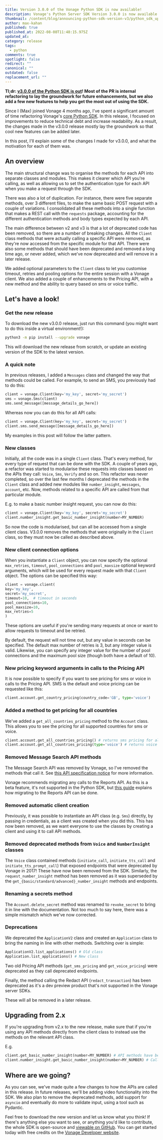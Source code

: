 ```yaml
---
title: Version 3.0.0 of the Vonage Python SDK is now available!
description: Vonage's Python Server SDK Version 3.0.0 is now available. Find out what's new!
thumbnail: /content/blog/announcing-python-sdk-version-v3/python_sdk_updates.png
author: max-kahan
published: true
published_at: 2022-08-08T11:48:15.975Z
updated_at:
category: release
tags:
  - python
comments: true
spotlight: false
redirect: ""
canonical: ""
outdated: false
replacement_url: ""
---
```


**Tl;dr: [v3.0.0 of the Python SDK is out](https://pypi.org/project/vonage/)! Most of the PR is internal refactoring to lay the groundwork for future enhancements, but we also add a few new features to help you get the most out of using the SDK.**

Since I (Max) joined Vonage 4 months ago, I've spent a significant amount of time refactoring Vonage's [core Python SDK](https://github.com/Vonage/vonage-python-sdk). In this release, I focused on improvements to reduce technical debt and increase readability. As a result, the changes made in the v3.0.0 release mostly lay the groundwork so that cool new features can be added later.

In this post, I'll explain some of the changes I made for v3.0.0, and what the motivation for each of them was.

## An overview

The main structural change was to organise the methods for each API into separate classes and modules. This makes it clearer which API you're calling, as well as allowing us to set the authentication type for each API when you make a request through the SDK.

There was also a lot of duplication. For instance, there were five separate methods, over 3 different files, to make the same basic POST request with a couple of variations. I consolidated all these methods into a single function that makes a REST call with the `requests` package, accounting for the different authentication methods and body types expected by each API.

The main difference between v2 and v3 is that a lot of deprecated code has been removed, so there are a number of breaking changes. All the `Client` class methods that were actually calling a specific API were removed, as they're now accessed from the specific module for that API. There were also some methods that should have been deprecated and removed a long time ago, or never added, which we've now deprecated and will remove in a later release.

We added optional parameters to the `Client` class to let you customise timeout, retries and pooling options for the entire session with a Vonage client. We also added a couple of enhancements to the Pricing API, with a new method and the ability to query based on sms or voice traffic.

## Let's have a look!

### Get the new release

To download the new v3.0.0 release, just run this command (you might want to do this inside a virtual environment!):

```bash
python3 -m pip install --upgrade vonage
```
This will download the new release from scratch, or update an existing version of the SDK to the latest version.

### A quick note

In previous releases, I added a `Messages` class and changed the way that methods could be called. For example, to send an SMS, you previously had to do this:

```python
client = vonage.Client(key='my_key', secret='my_secret')
sms = vonage.Sms(client)
sms.send_message([message_details_go_here])
```

Whereas now you can do this for all API calls:

```python
client = vonage.Client(key='my_key', secret='my_secret')
client.sms.send_message([message_details_go_here])
```

My examples in this post will follow the latter pattern.

### New classes

Initially, all the code was in a single `Client` class. That's every method, for every type of request that can be done with the SDK. A couple of years ago, a refactor was started to modularise these requests into classes based on the APIs they call: `Voice`, `Sms`, `Verify` and so on. This refactor was never completed, so over the last few months I deprecated the methods in the `Client` class and added new modules like `number_insight`, `messages`, `account`, etc. Now, methods related to a specific API are called from that particular module.

E.g. to make a basic number insight request, you can now do this:

```python
client = vonage.Client(key='my_key', secret='my_secret')
client.number_insight.get_basic_number_insight(number=MY_NUMBER)
```

So now the code is modularised, but can all be accessed from a single client class. V3.0.0 removes the methods that were originally in the `Client` class, so they must now be called as described above.

### New client connection options

When you instantiate a `Client` object, you can now specify the optional `max_retries`, `timeout`, `pool_connections` and `pool_maxsize` optional keyword arguments, which will be used for every request made with that `Client` object. The options can be specified this way:

```python
client = vonage.client(
key='my_key',
secret='my_secret',
timeout=10,  # timeout in seconds
pool_connections=10,
pool_maxsize=10,
max_retries=5
)
```

These options are useful if you're sending many requests at once or want to allow requests to timeout and be retried.

By default, the request will not time out, but any value in seconds can be specified. The default max number of retries is 3, but any integer value is valid. Likewise, you can specify any integer value for the number of pool connections and the maximum pool size (though both have a default of 10).

### New pricing keyword arguments in calls to the Pricing API

It is now possible to specify if you want to see pricing for sms or voice in calls to the Pricing API. SMS is the default and voice pricing can be requested like this:

```python
client.account.get_country_pricing(country_code='GB', type='voice')
```

### Added a method to get pricing for all countries

We've added a `get_all_countries_pricing` method to the `Account` class. This allows you to see the pricing for all supported countries for sms or voice.

```python
client.account.get_all_countries_pricing() # returns sms pricing for all countries
client.account.get_all_countries_pricing(type='voice') # returns voice pricing for all countries
```

### Removed Message Search API methods

The Message Search API was removed by Vonage, so I've removed the methods that call it. See [this API specification notice](https://developer.vonage.com/api/developer/messages) for more information.

Vonage recommends migrating any calls to the Reports API. As this is a beta feature, it's not supported in the Python SDK, but [this guide](https://developer.vonage.com/reports/guides/migrate-from-sms-message-search) explains how migrating to the Reports API can be done.

### Removed automatic client creation

Previously, it was possible to instantiate an API class (e.g. `Sms`) directly, by passing in credentials, as a client was created when you did this. This has now been removed, as we want everyone to use the classes by creating a client and using it to call API methods.

### Removed deprecated methods from `Voice` and `NumberInsight` classes

The `Voice` class contained methods (`initiate_call`, `initiate_tts_call` and `initiate_tts_prompt_call`) that exposed endpoints that were deprecated by Vonage in 2017! These have now been removed from the SDK. Similarly, the `request_number_insight` method has been removed as it was superseded by the `get_{basic/standard/advanced}_number_insight` methods and endpoints.

### Renaming a secrets method

The `Account.delete_secret` method was renamed to `revoke_secret` to bring it in line with the documentation. Not too much to say here, there was a simple mismatch which we've now corrected.

### Deprecations

We deprecated the `ApplicationV2` class and created an `Application` class to bring the naming in line with other methods. Switching over is simple:

```python
ApplicationV2.list_applications() # Old class
Application.list_applications() # New class
```

Two old Pricing API methods (`get_sms_pricing` and `get_voice_pricing`) were deprecated as they call deprecated endpoints.

Finally, the method calling the Redact API (`redact_transaction`) has been deprecated as it's a dev preview product that's not supported in the Vonage server SDKs.

These will all be removed in a later release.

## Upgrading from 2.x

If you're upgrading from v2.x to the new release, make sure that if you're using any API methods directly from the client class to instead use the methods on the relevant API class.

E.g.

```python
client.get_basic_number_insight(number=MY_NUMBER) # API methods have been removed from the client class - this won't work
client.number_insight.get_basic_number_insight(number=MY_NUMBER) # Call the methods using the relevant API classes instead
```

## Where are we going?

As you can see, we've made quite a few changes to how the APIs are called in this release. In future releases, we'll be adding video functionality into the SDK. We also plan to remove the deprecated methods, add support for `asyncio` and eventually do more to validate input, using a tool such as Pydantic.

Feel free to download the new version and let us know what you think! If there's anything else you want to see, or anything you'd like to contribute, the whole SDK is open-source and [viewable on GitHub](https://github.com/Vonage/vonage-python-sdk). You can get started today with free credits on the [Vonage Developer website](https://developer.vonage.com).
